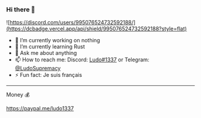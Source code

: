 ### Hi there 👋

![https://discord.com/users/995076524732592188/](https://dcbadge.vercel.app/api/shield/995076524732592188?style=flat)


- 🔭 I’m currently working on nothing
- 🌱 I’m currently learning Rust
- 💬 Ask me about anything
- 📫 How to reach me: Discord: [Ludo#1337](https://discord.com/users/995076524732592188/) or Telegram: [@LudoSupremacy](https://t.me/LudoSupremacy)
- ⚡ Fun fact: Je suis français

---

Money 💰

https://paypal.me/ludo1337
